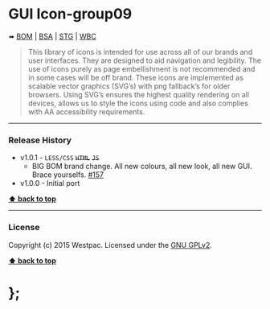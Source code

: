GUI Icon-group09
================

➠
[BOM](http://westpaccxteam.github.io/GUI-source/icons-group09/1.0.1/tests/BOM/) |
[BSA](http://westpaccxteam.github.io/GUI-source/icons-group09/1.0.1/tests/BSA/) |
[STG](http://westpaccxteam.github.io/GUI-source/icons-group09/1.0.1/tests/STG/) |
[WBC](http://westpaccxteam.github.io/GUI-source/icons-group09/1.0.1/tests/WBC/)

> This library of icons is intended for use across all of our brands and user interfaces. They are designed to aid navigation and legibility. The use of icons
> purely as page embellishment is not recommended and in some cases will be off brand. These icons are implemented as scalable vector graphics (SVG’s) with
> png fallback’s for older browsers. Using SVG’s ensures the highest quality rendering on all devices, allows us to style the icons using code and also
> complies with AA accessibility requirements.

----------------------------------------------------------------------------------------------------------------------------------------------------------------


### Release History

* v1.0.1 - `LESS/CSS` ~~`HTML`~~ ~~`JS`~~
	* BIG BOM brand change. All new colours, all new look, all new GUI. Brace yourselfs.
		[#157](https://github.com/WestpacCXTeam/GUI-source/issues/157)
* v1.0.0 - Initial port

**[⬆ back to top](#content)**


----------------------------------------------------------------------------------------------------------------------------------------------------------------


### License

Copyright (c) 2015 Westpac. Licensed under the [GNU GPLv2](https://raw.githubusercontent.com/WestpacCXTeam/GUI-source/master/LICENSE).

**[⬆ back to top](#content)**

# };